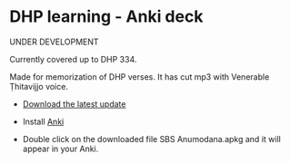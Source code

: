 # DHP learning - Anki deck

UNDER DEVELOPMENT

Currently covered up to DHP 334.

Made for memorization of DHP verses. It has cut mp3 with Venerable Ṭhitavijjo voice.

- [Download the latest update](https://github.com/sasanarakkha/study-tools/raw/main/Anki_Decks/DHP_Learing/DHP.apkg)

- Install [Anki](https://apps.ankiweb.net/)

- Double click on the downloaded file SBS Anumodana.apkg and it will appear in your Anki.